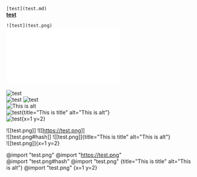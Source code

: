 `[test](test.md)`  
**[test](test.md)**  

`![test](test.png)`  
**![test](test.md)**  

![test](test.png)  
![test](https://test.png)
![test](test.png#hash)  
![This is alt](test.png "This is title")  
![test](test.png){title="This is title" alt="This is alt"}  
![test](test.png){x=1 y=2}  

![[test.png]]
![[https://test.png]]  
![[test.png#hash]]
![[test.png]]{title="This is title" alt="This is alt"}  
![[test.png]]{x=1 y=2}

@import "test.png"
@import "https://test.png"  
@import "test.png#hash"
@import "test.png" {title="This is title" alt="This is alt"}
@import "test.png" {x=1 y=2}
